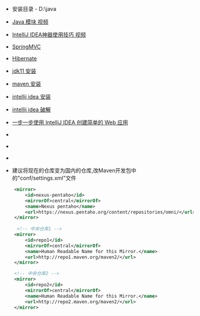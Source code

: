 
- 安装目录 - D:\java

- [Java 模块 视频](https://www.imooc.com/video/17231)

- [IntelliJ IDEA神器使用技巧 视频](https://www.imooc.com/video/16228)

- [SpringMVC](https://www.imooc.com/video/9338)

- [Hibernate](https://www.imooc.com/learn/524)

- [jdk11 安装](https://jingyan.baidu.com/article/d3b74d64164d361f77e60938.html)

- [maven 安装](https://jingyan.baidu.com/article/22a299b5e8a3829e19376a8e.html)

- [intellij idea 安装](https://jingyan.baidu.com/article/afd8f4debd60f434e286e91f.html)

- [intellij idea 破解](https://www.cnblogs.com/aacoutlook/p/9036299.html)

- [一步一步使用 IntelliJ IDEA 创建简单的 Web 应用](https://juejin.im/post/5a3522ec6fb9a0450671b2c0#heading-2)

- []()
- []()
- []()


- 建议将现在的仓库变为国内的仓库,改Maven开发包中的"conf/settings.xml"文件
``` xml
    <mirror>
        <id>nexus-pentaho</id>
        <mirrorOf>central</mirrorOf>
        <name>Nexus pentaho</name>
        <url>https://nexus.pentaho.org/content/repositories/omni/</url>
    </mirror>
    
     <!-- 中央仓库1 -->
    <mirror>
        <id>repo1</id>
        <mirrorOf>central</mirrorOf>
        <name>Human Readable Name for this Mirror.</name>
        <url>http://repo1.maven.org/maven2/</url>
    </mirror>

    <!-- 中央仓库2 -->
    <mirror>
        <id>repo2</id>
        <mirrorOf>central</mirrorOf>
        <name>Human Readable Name for this Mirror.</name>
        <url>http://repo2.maven.org/maven2/</url>
    </mirror>
``` 